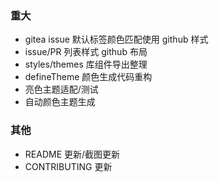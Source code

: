 ### 重大

- gitea issue 默认标签颜色匹配使用 github 样式
- issue/PR 列表样式 github 布局
- styles/themes 库组件导出整理
- defineTheme 颜色生成代码重构
- 亮色主题适配/测试
- 自动颜色主题生成

### 其他

- README 更新/截图更新
- CONTRIBUTING 更新
